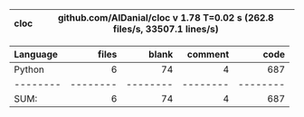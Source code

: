 cloc|github.com/AlDanial/cloc v 1.78  T=0.02 s (262.8 files/s, 33507.1 lines/s)
--- | ---

Language|files|blank|comment|code
:-------|-------:|-------:|-------:|-------:
Python|6|74|4|687
--------|--------|--------|--------|--------
SUM:|6|74|4|687
